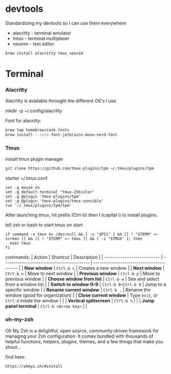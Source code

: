 # devtools
Standardizing my devtools so I can use them everywhere

- alacritty - terminal emulator
- tmux - terminal multiplexer
- neovim - text editor

```bash
brew install alacritty tmux neovim
```

# Terminal

### Alacritty
Alacritty is available throught the different OS's I use. 

mkdir -p ~/.config/alacritty

Font for alacritty:
```bash
brew tap homebrew/cask-fonts
brew install --cask font-jetbrains-mono-nerd-font
```

### Tmux

install tmux plugin manager
```bash
git clone https://github.com/tmux-plugins/tpm ~/.tmux/plugins/tpm
```

starter ~/.tmux.conf
```
set -g mouse on
set -g default-terminal "tmux-256color"
set -g @plugin 'tmux-plugins/tpm'
set -g @plugin 'tmux-plugins/tmux-sensible'
run '~/.tmux/plugins/tpm/tpm'
```
After launching tmux, hit prefix (Ctrl-b) then I (capital i) to install plugins.

tell zsh or bash to start tmux on start

```
if command -v tmux &> /dev/null && [ -n "$PS1" ] && [[ ! "$TERM" =~ screen ]] && [[ ! "$TERM" =~ tmux ]] && [ -z "$TMUX" ]; then
  exec tmux
fi
```

commands:
| Action                      | Shortcut                                   | Description                               |
| --------------------------- | ------------------------------------------ | ----------------------------------------- |
| **New window**              | `Ctrl-b c`                                 | Creates a new window                      |
| **Next window**             | `Ctrl-b n`                                 | Move to next window                       |
| **Previous window**         | `Ctrl-b p`                                 | Move to previous window                   |
| **Choose window from list** | `Ctrl-b w`                                 | See and select from a window list         |
| **Switch to window 0–9**    | `Ctrl-b 0`–`Ctrl-b 9`                      | Jump to a specific window                 |
| **Rename current window**   | `Ctrl-b ,`                                 | Rename the window (good for organization) |
| **Close current window**    | Type `exit`, or `Ctrl-d` inside the window |                                           |
| **Vertical splitscreen**    | `Ctrl-b %`                                 |                                           |
| **Jump panel terminal**     | `Ctrl-b <Arrow key>`                       |                                           |





### oh-my-zsh

Oh My Zsh is a delightful, open source, community-driven framework for managing your Zsh configuration. It comes bundled with thousands of helpful functions, helpers, plugins, themes, and a few things that make you shout...

find here:
```bash
https://ohmyz.sh/#install
```

